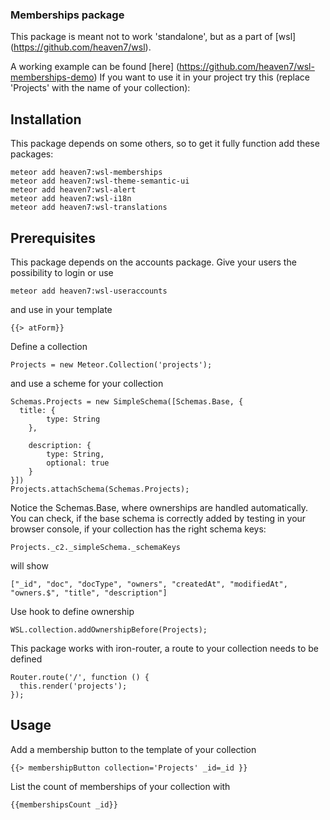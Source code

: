 ### Memberships package

This package is meant not to work 'standalone', but as a part of [wsl] (https://github.com/heaven7/wsl).

A working example can be found [here] (https://github.com/heaven7/wsl-memberships-demo)
If you want to use it in your project try this (replace 'Projects' with the name of your collection):

## Installation
This package depends on some others, so to get it fully function add these packages:
```
meteor add heaven7:wsl-memberships
meteor add heaven7:wsl-theme-semantic-ui
meteor add heaven7:wsl-alert
meteor add heaven7:wsl-i18n
meteor add heaven7:wsl-translations
```

## Prerequisites
This package depends on the accounts package. Give your users the possibility to login or use
```
meteor add heaven7:wsl-useraccounts
```
and use in your template
```
{{> atForm}}
```
Define a collection
```
Projects = new Meteor.Collection('projects');
```
and use a scheme for your collection
```
Schemas.Projects = new SimpleSchema([Schemas.Base, {
  title: {
        type: String
    },

    description: {
        type: String,
        optional: true
    }
}])
Projects.attachSchema(Schemas.Projects);
```
Notice the Schemas.Base, where ownerships are handled automatically. You can check, if the 
base schema is correctly added by testing in your browser console, if your collection has the right
schema keys:
```
Projects._c2._simpleSchema._schemaKeys
```
will show
```
["_id", "doc", "docType", "owners", "createdAt", "modifiedAt", "owners.$", "title", "description"]
```

Use hook to define ownership
```
WSL.collection.addOwnershipBefore(Projects);
``` 

This package works with iron-router, a route to your collection needs to be defined
```
Router.route('/', function () {
  this.render('projects');
});
```

## Usage
Add a membership button to the template of your collection
```
{{> membershipButton collection='Projects' _id=_id }}
```

List the count of memberships of your collection with
```
{{membershipsCount _id}}
```


